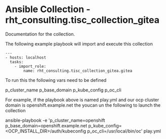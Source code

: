 # Ansible Collection - rht_consulting.tisc_collection_gitea

Documentation for the collection.

The following example playbook will import and execute this collection

```
---
- hosts: localhost
  tasks:
    - import_role:
        name: rht_consulting.tisc_collection_gitea.gitea
```

To run this the following vars need to be defined

p_cluster_name
p_base_domain
p_kube_config
p_oc_cli

For example, if the playbook above is named play.yml and our ocp cluster domain is openshift.example.net the youcan un the following to launch the collection

ansible-playbook -e 'p_cluster_name=openshift p_base_domain=openshift.example.net p_kube_config=<OCP_INSTALL_DIR>/auth/kubeconfig p_oc_cli=/usr/local/bin/oc' play.yml
